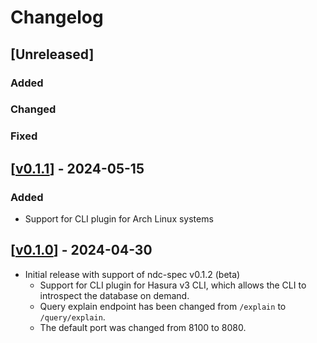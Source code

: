# Changelog

## [Unreleased]

### Added

### Changed

### Fixed

## [[v0.1.1](https://github.com/hasura/ndc-sqlserver/releases/tag/v0.1.1)] - 2024-05-15

### Added

- Support for CLI plugin for Arch Linux systems

## [[v0.1.0](https://github.com/hasura/ndc-sqlserver/releases/tag/v0.1.0)] - 2024-04-30

- Initial release with support of ndc-spec v0.1.2 (beta)
  - Support for CLI plugin for Hasura v3 CLI, which allows the CLI to 
    introspect the database on demand.
  - Query explain endpoint has been changed from `/explain` to `/query/explain`.
  - The default port was changed from 8100 to 8080.

<!-- end -->
